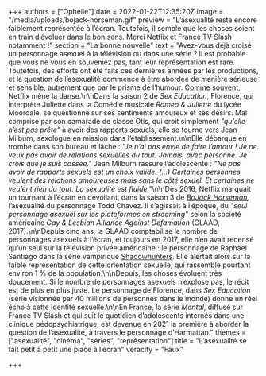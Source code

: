 +++
authors = ["Ophélie"]
date = 2022-01-22T12:35:20Z
image = "/media/uploads/bojack-horseman.gif"
preview = "L’asexualité reste encore faiblement représentée à l’écran. Toutefois, il semble que les choses soient en train d’évoluer dans le bon sens. Merci Netflix et France TV Slash notamment&nbsp;!"
section = "La bonne nouvelle"
text = "Avez-vous déjà croisé un personnage asexuel à la télévision ou dans une série&nbsp;? Il est probable que vous ne vous en souveniez pas, tant leur représentation est rare. Toutefois, des efforts ont été faits ces dernières années par les productions, et la question de l’asexualité commence à être abordée de manière sérieuse et sensible, autrement que par le prisme de l’humour. [Comme souvent](https://lepointq.com/newsletters/les-fiertes-a-l-affiche/), Netflix mène la danse.\n\nDans la saison 2 de _Sex Education_, Florence, qui interprète Juliette dans la Comédie musicale _Romeo & Juliette_ du lycée Moordale, se questionne sur ses sentiments amoureux et ses désirs. Mal comprise par son camarade de classe Otis, qui croit simplement _\"qu’elle n’est pas prête\"_ à avoir des rapports sexuels, elle se tourne vers Jean Milburn, sexologue en mission dans l’établissement.\n\nElle débarque en trombe dans son bureau et lâche&nbsp;: _\"Je n’ai pas envie de faire l’amour&nbsp;! Je ne veux pas avoir de relations sexuelles du tout. Jamais, avec personne. Je crois que je suis cassée.\"_ Jean Milburn rassure l’adolescente&nbsp;: _\"Ne pas avoir de rapports sexuels est un choix valide. (…) Certaines personnes veulent des relations amoureuses mais sans le côté sexuel. Et certaines ne veulent rien du tout. La sexualité est fluide.\"_\n\nDès 2016, Netflix marquait un tournant à l’écran en dévoilant, dans la saison 3 de [_BoJack Horseman_](https://www.youtube.com/watch?v=HEZJKqeJI7s)_,_ l’asexualité du personnage Todd Chavez. Il s’agissait à l’époque, du _\"seul personnage asexuel sur les plateformes en streaming\"_ selon la société américaine _Gay & Lesbian Alliance Against Defamation_ (GLAAD, 2017).\n\nDepuis cinq ans, la GLAAD comptabilise le nombre de personnages asexuels à l’écran, et toujours en 2017, elle n’en avait recensé qu’un seul sur la télévision privée américaine&nbsp;: le personnage de Raphael Santiago dans la série vampirique [Shadowhunters](https://www.youtube.com/watch?v=Ko2kRW8xOUY). Elle alertait alors sur la faible représentation de cette orientation sexuelle, qui rassemble pourtant environ 1&nbsp;% de la population.\n\nDepuis, les choses évoluent très doucement. Si le nombre de personnages asexuels n’explose pas, le récit est de plus en plus juste. Le personnage de Florence, dans _Sex Education_ (série visionnée par 40 millions de personnes dans le monde) donne un réel écho à cette identité sexuelle.\n\nEn France, la série _Mental_, diffusé sur France TV Slash et qui suit le quotidien d’adolescents internés dans une clinique pédopsychiatrique, est devenue en 2021 la première à aborder la question de l’asexualité, à travers le personnage d’Harmattan."
themes = ["asexualité", "cinéma", "séries", "représentation"]
title = "L’asexualité se fait petit à petit une place à l’écran"
veracity = "Faux"

+++
